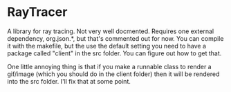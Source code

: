 # RayTracer
A library for ray tracing. Not very well docmented.
Requires one external dependency, org.json.*, but that's commented out for now.
You can compile it with the makefile, but the use the default setting you need to 
have a package called "client" in the src folder.
You can figure out how to get that.

One little annoying thing is that if you make a runnable class to render a gif/image (which you should do in the client folder) then it will be rendered into the src folder. I'll fix that at some point.